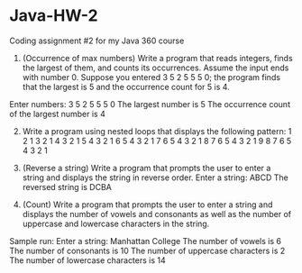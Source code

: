 # Java-HW-2
Coding assignment #2 for my Java 360 course

1. (Occurrence of max numbers) Write a program that reads integers, finds the largest of them, and counts its occurrences. Assume the input ends with number 0. Suppose you entered 3 5 2 5 5 5 0; the program finds that the largest is 5 and the occurrence count for 5 is 4.

Enter numbers: 3 5 2 5 5 5 0 
The largest number is 5
The occurrence count of the largest number is 4


2. Write a program using nested loops that displays the following pattern:
                 1
               2 1
             3 2 1
           4 3 2 1
         5 4 3 2 1
       6 5 4 3 2 1
     7 6 5 4 3 2 1
   8 7 6 5 4 3 2 1
 9 8 7 6 5 4 3 2 1


3. (Reverse a string) Write a program that prompts the user to enter a string and displays the string in reverse order. 
Enter a string: ABCD
The reversed string is DCBA


4. (Count) Write a program that prompts the user to enter a string and displays the number of vowels and consonants as well as the number of uppercase and lowercase characters in the string.

Sample run:
Enter a string: Manhattan College
The number of vowels is 6
The number of consonants is 10
The number of uppercase characters is 2
The number of lowercase characters is 14
